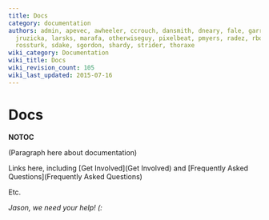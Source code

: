 ```yaml
---
title: Docs
category: documentation
authors: admin, apevec, awheeler, ccrouch, dansmith, dneary, fale, garrett, jlibosva,
  jruzicka, larsks, marafa, otherwiseguy, pixelbeat, pmyers, radez, rbowen, rkukura,
  rossturk, sdake, sgordon, shardy, strider, thoraxe
wiki_category: Documentation
wiki_title: Docs
wiki_revision_count: 105
wiki_last_updated: 2015-07-16
---
```


# Docs

__NOTOC__

(Paragraph here about documentation)

Links here, including [Get Involved](Get Involved) and [Frequently Asked Questions](Frequently Asked Questions)

Etc.

*Jason, we need your help! (:*
